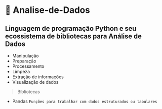 # 📰 Analise-de-Dados

## Linguagem de programação Python e seu ecossistema de bibliotecas para Análise de Dados
- Manipulação
- Preparação
- Processamento
- Limpeza
- Extração de informações
- Visualização de dados

> Bibliotecas
- Pandas    `Funções para trabalhar com dados estruturados ou tabulares`

